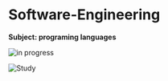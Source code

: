 # Software-Engineering
**Subject: programing languages**

![in progress](https://i.gifer.com/origin/82/82a1ed531e333926a8ca2a00c277e0d1.gif) 

![Study](https://www.computerhope.com/jargon/s/software-engineering.jpg)

